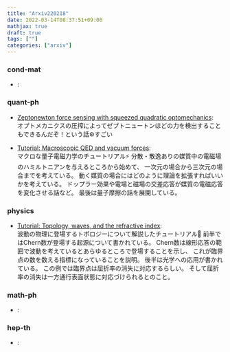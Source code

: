 ```yaml
---
title: "Arxiv220218"
date: 2022-03-14T08:37:51+09:00
mathjax: true
draft: true
tags: [""]
categories: ["arxiv"]
---
```

### cond-mat
- []():  


### quant-ph
- [Zeptonewton force sensing with squeezed quadratic optomechanics](https://arxiv.org/abs/2202.08690):  
オプトメカニクスの圧搾によってゼプトニュートンほどの力を検出することもできるんだぞ！という話⚙すごい


- [Tutorial: Macroscopic QED and vacuum forces](https://arxiv.org/abs/2202.08762):  
マクロな量子電磁力学のチュートリアル⚡️
分散・散逸ありの媒質中の電磁場のハミルトニアンを与えるところから始めて、
一次元の場合から三次元の場合までを考えている。
動く媒質の場合にはどのように理論を拡張すればいいかを考えている。
ドップラー効果や電場と磁場の交差応答が媒質の電磁応答を変化させる話など。
最後は量子摩擦の話を展開している。


### physics
- [Tutorial: Topology, waves, and the refractive index](https://arxiv.org/abs/2202.08643):  
波動の物理に登場するトポロジーについて解説したチュートリアル🍩
前半ではChern数が登場する起源について書かれている。
Chern数は線形応答の範囲で波動を考えているとあらゆるところで登場することを示し、
これが臨界点の数を数える指標になっていることを説明。
後半は光学への応用が書かれている。
この例では臨界点は屈折率の消失に対応するらしい。
そして屈折率の消失は一方通行表面状態に対応づけられるとのこと。


### math-ph
- []():  


### hep-th
- []():  
